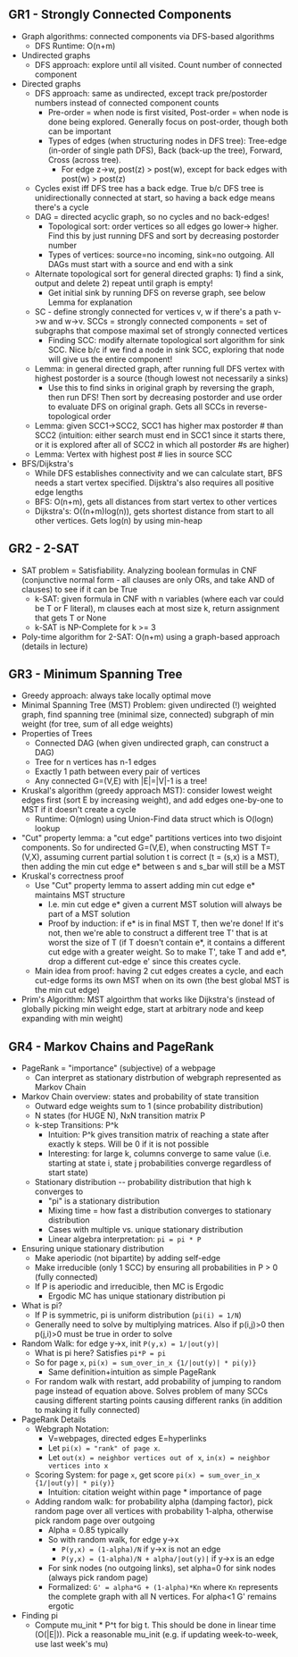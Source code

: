 ## GR1 - Strongly Connected Components

- Graph algorithms: connected components via DFS-based algorithms  
    - DFS Runtime: O(n+m)
- Undirected graphs
    - DFS approach: explore until all visited. Count number of connected component
- Directed graphs
    - DFS approach: same as undirected, except track pre/postorder numbers instead of connected component counts
        - Pre-order = when node is first visited, Post-order = when node is done being explored. Generally focus on post-order, though both can be important
        - Types of edges (when structuring nodes in DFS tree): Tree-edge (in-order of single path DFS), Back (back-up the tree), Forward, Cross (across tree). 
        	- For edge z->w, post(z) > post(w), except for back edges with post(w) > post(z)
    - Cycles exist iff DFS tree has a back edge. True b/c DFS tree is unidirectionally connected at start, so having a back edge means there's a cycle
    - DAG = directed acyclic graph, so no cycles and no back-edges!
        - Topological sort: order vertices so all edges go lower-> higher. Find this by just running DFS and sort by decreasing postorder number
        - Types of vertices: source=no incoming, sink=no outgoing. All DAGs must start with a source and end with a sink
    - Alternate topological sort for general directed graphs: 1) find a sink, output and delete 2) repeat until graph is empty!
        - Get initial sink by running DFS on reverse graph, see below Lemma for explanation
    - SC - define strongly connected for vertices v, w if there's a path v->w and w->v. SCCs = strongly connected components = set of subgraphs that compose maximal set of strongly connected vertices
        - Finding SCC: modify alternate topological sort algorithm for sink SCC. Nice b/c if we find a node in sink SCC, exploring that node will give us the entire component!
    - Lemma: in general directed graph, after running full DFS vertex with highest postorder is a source (though lowest not necessarily a sinks)
        - Use this to find sinks in original graph by reversing the graph, then run DFS! Then sort by decreasing postorder and use order to evaluate DFS on original graph. Gets all SCCs in reverse-topological order
    - Lemma: given SCC1->SCC2, SCC1 has higher max postorder # than SCC2 (intuition: either search must end in SCC1 since it starts there, or it is explored after all of SCC2 in which all postorder #s are higher)
    - Lemma: Vertex with highest post # lies in source SCC
- BFS/Dijkstra's
    - While DFS establishes connectivity and we can calculate start, BFS needs a start vertex specified. Dijsktra's also requires all positive edge lengths
    - BFS: O(n+m), gets all distances from start vertex to other vertices
    - Dijkstra's: O((n+m)log(n)), gets shortest distance from start to all other vertices. Gets log(n) by using min-heap

## GR2 - 2-SAT
- SAT problem = Satisfiability. Analyzing boolean formulas in CNF (conjunctive normal form - all clauses are only ORs, and take AND of clauses) to see if it can be True
	- k-SAT: given formula in CNF with n variables (where each var could be T or F literal), m clauses each at most size k, return assignment that gets T or None
	- k-SAT is NP-Complete for k >= 3
- Poly-time algorithm for 2-SAT: O(n+m) using a graph-based approach (details in lecture)

## GR3 - Minimum Spanning Tree
- Greedy approach: always take locally optimal move
- Minimal Spanning Tree (MST) Problem: given undirected (!) weighted graph, find spanning tree (minimal size, connected) subgraph of min weight (for tree, sum of all edge weights)
- Properties of Trees
	- Connected DAG (when given undirected graph, can construct a DAG)
	- Tree for n vertices has n-1 edges
	- Exactly 1 path between every pair of vertices
	- Any connected G=(V,E) with |E|=|V|-1 is a tree!
- Kruskal's algorithm (greedy approach MST): consider lowest weight edges first (sort E by increasing weight), and add edges one-by-one to MST if it doesn't create a cycle
	- Runtime: O(mlogn) using Union-Find data struct which is O(logn) lookup
- "Cut" property lemma: a "cut edge" partitions vertices into two disjoint components. So for undirected G=(V,E), when constructing MST T=(V,X), assuming current partial solution t is correct (t = (s,x) is a MST), then adding the min cut edge e* between s and s_bar will still be a MST
- Kruskal's correctness proof
	- Use "Cut" property lemma to assert adding min cut edge e* maintains MST structure
		- I.e. min cut edge e* given a current MST solution will always be part of a MST solution
		- Proof by induction: if e* is in final MST T, then we're done! If it's not, then we're able to construct a different tree T' that is at worst the size of T (if T doesn't contain e*, it contains a different cut edge with a greater weight. So to make T', take T and add e*, drop a different cut-edge e' since this creates cycle. 
	- Main idea from proof: having 2 cut edges creates a cycle, and each cut-edge forms its own MST when on its own (the best global MST is the min cut edge)
- Prim's Algorithm: MST algoirthm that works like Dijkstra's (instead of globally picking min weight edge, start at arbitrary node and keep expanding with min weight)

## GR4 - Markov Chains and PageRank
- PageRank = "importance" (subjective) of a webpage
	- Can interpret as stationary distrbution of webgraph represented as Markov Chain
- Markov Chain overview: states and probability of state transition
	- Outward edge weights sum to 1 (since probability distribution)
	- N states (for HUGE N), NxN transition matrix P
	- k-step Transitions: P^k 
		- Intuition: P^k gives transition matrix of reaching a state after exactly k steps. Will be 0 if it is not possible
		- Interesting: for large k, columns converge to same value (i.e. starting at state i, state j probabilities converge regardless of start state)
	- Stationary distribution -- probability distribution that high k converges to
		- "pi" is a stationary distribution
		- Mixing time = how fast a distribution converges to stationary distribution
		- Cases with multiple vs. unique stationary distribution
		- Linear algebra interpretation: `pi = pi * P`
- Ensuring unique stationary distribution
	- Make aperiodic (not bipartite) by adding self-edge
	- Make irreducible (only 1 SCC) by ensuring all probabilities in P > 0 (fully connected)
	- If P is aperiodic and irreducible, then MC is Ergodic
		- Ergodic MC has unique stationary distribution pi
- What is pi?
	- If P is symmetric, pi is uniform distribution (`pi(i) = 1/N`)
	- Generally need to solve by multiplying matrices. Also if p(i,j)>0 then p(j,i)>0 must be true in order to solve
- Random Walk: for edge y->x, init `P(y,x) = 1/|out(y)|`
	- What is pi here? Satisfies `pi*P = pi`
	- So for page `x`, `pi(x) = sum_over_in_x {1/|out(y)| * pi(y)}`
		- Same definition+intuition as simple PageRank
	- For random walk with restart, add probability of jumping to random page instead of equation above. Solves problem of many SCCs causing different starting points causing different ranks (in addition to making it fully connected)
- PageRank Details
	- Webgraph Notation: 
		- V=webpages, directed edges E=hyperlinks
		- Let `pi(x) = "rank" of page x`.
		- Let `out(x) = neighbor vertices out of x`, `in(x) = neighbor vertices into x`
	- Scoring System: for page `x`, get score `pi(x) = sum_over_in_x {1/|out(y)| * pi(y)}`
		- Intuition: citation weight within page * importance of page
	- Adding random walk: for probability alpha (damping factor), pick random page over all vertices with probability 1-alpha, otherwise pick random page over outgoing
		- Alpha = 0.85 typically
		- So with random walk, for edge y->x
			- `P(y,x) = (1-alpha)/N` if y->x is not an edge
			- `P(y,x) = (1-alpha)/N + alpha/|out(y)|` if y->x is an edge
		- For sink nodes (no outgoing links), set alpha=0 for sink nodes (always pick random page)
		- Formalized: `G' = alpha*G + (1-alpha)*Kn` where `Kn` represents the complete graph with all N vertices. For alpha<1 G' remains ergotic
- Finding pi
	- Compute mu_init * P^t for big t. This should be done in linear time (O(|E|)). Pick a reasonable mu_init (e.g. if updating week-to-week, use last week's mu)
